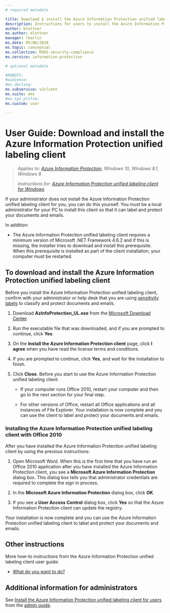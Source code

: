 ```yaml
---
# required metadata

title: Download & install the Azure Information Protection unified labeling client
description: Instructions for users to install the Azure Information Protection unified labeling client for Windows, so that you can classify and protect your documents and emails. 
author: mlottner
ms.author: mlottner
manager: rkarlin
ms.date: 05/06/2020
ms.topic: conceptual
ms.collection: M365-security-compliance
ms.service: information-protection

# optional metadata

#ROBOTS:
#audience:
#ms.devlang:
ms.subservice: v2client
ms.suite: ems
#ms.tgt_pltfrm:
ms.custom: user

---
```


# User Guide: Download and install the Azure Information Protection unified labeling client

>*Applies to: [Azure Information Protection](https://azure.microsoft.com/pricing/details/information-protection), Windows 10, Windows 8.1, Windows 8*
>
> *Instructions for: [Azure Information Protection unified labeling client for Windows](../faqs.md#whats-the-difference-between-the-azure-information-protection-classic-and-unified-labeling-clients)*

If your administrator does not install the Azure Information Protection unified labeling client for you, you can do this yourself. You must be a local administrator for your PC to install this client so that it can label and protect your documents and emails.

In addition:

- The Azure Information Protection unified labeling client requires a minimum version of Microsoft .NET Framework 4.6.2 and if this is missing, the installer tries to download and install this prerequisite. When this prerequisite is installed as part of the client installation, your computer must be restarted.


## To download and install the Azure Information Protection unified labeling client

Before you install the Azure Information Protection unified labeling client, confirm with your administrator or help desk that you are using [sensitivity labels](/microsoft-365/compliance/sensitivity-labels) to classify and protect documents and emails.

1. Download **AzInfoProtection_UL.exe** from the [Microsoft Download Center](https://www.microsoft.com/download/details.aspx?id=53018).

2. Run the executable file that was downloaded, and if you are prompted to continue, click **Yes**.

3. On the **Install the Azure Information Protection client** page, click **I agree** when you have read the license terms and conditions.

4. If you are prompted to continue, click **Yes**, and wait for the installation to finish.

6. Click **Close**. Before you start to use the Azure Information Protection unified labeling client:

    - If your computer runs Office 2010, restart your computer and then go to the next section for your final step.    
        
    - For other versions of Office, restart all Office applications and all instances of File Explorer. Your installation is now complete and you can use the client to label and protect your documents and emails.

### Installing the Azure Information Protection unified labeling client with Office 2010

After you have installed the Azure Information Protection unified labeling client by using the previous instructions:

1. Open Microsoft Word. When this is the first time that you have run an Office 2010 application after you have installed the Azure Information Protection client, you see a **Microsoft Azure Information Protection** dialog box. This dialog box tells you that administrator credentials are required to complete the sign in process.

2. In the **Microsoft Azure Information Protection** dialog box, click **OK**.

3. If you see a **User Access Control** dialog box, click **Yes** so that the Azure Information Protection client can update the registry.

Your installation is now complete and you can use the Azure Information Protection unified labeling client to label and protect your documents and emails.

## Other instructions    
More how-to instructions from the Azure Information Protection unified labeling client user guide:

- [What do you want to do?](clientv2-user-guide.md#what-do-you-want-to-do)

## Additional information for administrators    
See [Install the Azure Information Protection unified labeling client for users](clientv2-admin-guide-install.md) from the [admin guide](clientv2-admin-guide.md).